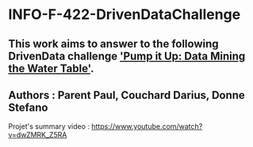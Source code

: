 # INFO-F-422-DrivenDataChallenge
## This work aims to answer to the following DrivenData challenge ['Pump it Up: Data Mining the Water Table'](https://www.drivendata.org/competitions/7/pump-it-up-data-mining-the-water-table/page/23/).
## Authors : Parent Paul, Couchard Darius, Donne Stefano 

Projet's summary video : https://www.youtube.com/watch?v=dwZMRK_Z5RA
